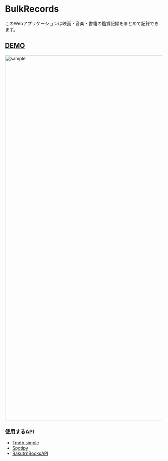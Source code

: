 # BulkRecords
<p>このWebアプリケーションは映画・音楽・書籍の鑑賞記録をまとめて記録できます。</p>
<h2><a href='http://yuutayoshida.pythonanywhere.com/'>DEMO</h2>
<img width="1167" alt="sample" src="https://user-images.githubusercontent.com/47639249/92413200-f1564d80-f189-11ea-9c2d-0236cc162237.png">
<h3>使用するAPI</h3>
<ul>
<li>Tmdb simple</li>
<li>Spotipy</li>
<li>RakutrnBooksAPI</li>
</ul>

